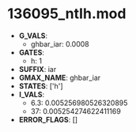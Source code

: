 # 136095_ntIh.mod

- **G_VALS**:
  - ghbar_iar: 0.0008
- **GATES**:
  - h: 1
- **SUFFIX**: iar
- **GMAX_NAME**: ghbar_iar
- **STATES**: ['h']
- **I_VALS**:
  - 6.3: 0.005256980526320895
  - 37: 0.005254274622411169
- **ERROR_FLAGS**: []
